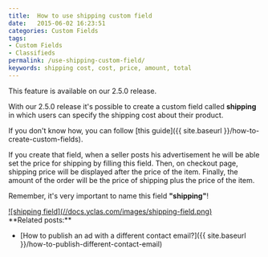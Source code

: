 ```yaml
---
title:  How to use shipping custom field
date:   2015-06-02 16:23:51
categories: Custom Fields
tags: 
- Custom Fields
- Classifieds
permalink: /use-shipping-custom-field/
keywords: shipping cost, cost, price, amount, total
---
```

<div class="alert alert-warning">
<strong><i class="glyphicon glyphicon-warning-sign"></i> </strong> This feature is available on our 2.5.0 release.
</div>

With our 2.5.0 release it's possible to create a custom field called **shipping** in which users can specify the shipping cost about their product. 

If you don't know how, you can follow [this guide]({{ site.baseurl }}/how-to-create-custom-fields).

If you create that field, when a seller posts his advertisement he will be able set the price for shipping by filling this field. Then, on checkout page, shipping price will be displayed after the price of the item. Finally, the amount of the order will be the price of shipping plus the price of the item.

Remember, it's very important to name this field **"shipping"**!

<a href="//docs.yclas.com/images/shipping-field.png" class="thumbnail gallery-item" data-gallery>
![shipping field](//docs.yclas.com/images/shipping-field.png)
</a>

<br>
**Related posts:**

+ [How to publish an ad with a different contact email?]({{ site.baseurl }}/how-to-publish-different-contact-email)